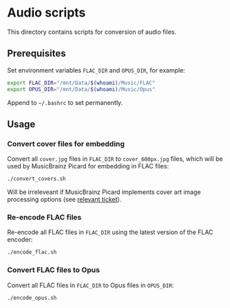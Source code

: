 # Audio scripts

This directory contains scripts for conversion of audio files.

## Prerequisites

Set environment variables `FLAC_DIR` and `OPUS_DIR`, for example:

```bash
export FLAC_DIR="/mnt/Data/$(whoami)/Music/FLAC"
export OPUS_DIR="/mnt/Data/$(whoami)/Music/Opus"
```

Append to `~/.bashrc` to set permanently.

## Usage

### Convert cover files for embedding

Convert all `cover.jpg` files in `FLAC_DIR` to `cover_600px.jpg` files, which will be used by MusicBrainz Picard for embedding in FLAC files:

```bash
./convert_covers.sh
```

Will be irreleveant if MusicBrainz Picard implements cover art image processing options (see [relevant ticket](https://tickets.metabrainz.org/browse/PICARD-2121)).

### Re-encode FLAC files

Re-encode all FLAC files in `FLAC_DIR` using the latest version of the FLAC encoder:

```bash
./encode_flac.sh
```

### Convert FLAC files to Opus

Convert all FLAC files in `FLAC_DIR` to Opus files in `OPUS_DIR`:

```bash
./encode_opus.sh
```
